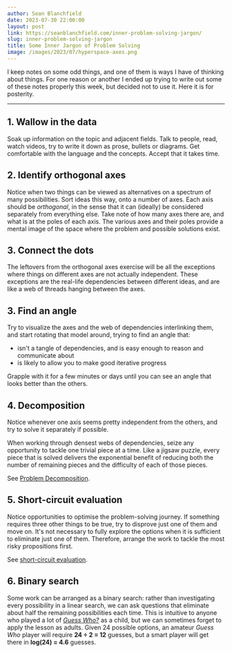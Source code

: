 ```yaml
---
author: Sean Blanchfield
date: 2023-07-30 22:00:00
layout: post
link: https://seanblanchfield.com/inner-problem-solving-jargon/
slug: inner-problem-solving-jargon
title: Some Inner Jargon of Problem Solving
image: /images/2023/07/hyperspace-axes.png
---
```


I keep notes on some odd things, and one of them is ways I have of thinking about things. For one reason or another I ended up trying to write out some of these notes properly this week, but decided not to use it. Here it is for posterity.

<!-- more -->

---
## 1. Wallow in the data

Soak up information on the topic and adjacent fields. Talk to people, read, watch videos, try to write it down as prose, bullets or diagrams. Get comfortable with the language and the concepts. Accept that it takes time.

## 2. Identify orthogonal axes
Notice when two things can be viewed as alternatives on a spectrum of many possibilities. Sort ideas this way, onto a number of axes. Each axis should be *orthogonal*, in the sense that it can (ideally) be considered separately from everything else. Take note of how many axes there are, and what is at the poles of each axis. The various axes and their poles provide a mental image of the space where the problem and possible solutions exist. 

## 3. Connect the dots
The leftovers from the orthogonal axes exercise will be all the exceptions where things on different axes are not actually independent. These exceptions are the real-life dependencies between different ideas, and are like a web of threads hanging between the axes.   

## 3. Find an angle

Try to visualize the axes and the web of dependencies interlinking them, and start rotating that model around, trying to find an angle that:
- isn't a tangle of dependencies, and is easy enough to reason and communicate about
- is likely to allow you to make good iterative progress

Grapple with it for a few minutes or days until you can see an angle that looks better than the others.

## 4. Decomposition

Notice whenever one axis seems pretty independent from the others, and try to solve it separately if possible. 

When working through densest webs of dependencies, seize any opportunity to tackle one trivial piece at a time. Like a jigsaw puzzle, every piece that is solved delivers the exponential benefit of reducing both the number of remaining pieces and the difficulty of each of those pieces. 

See [Problem Decomposition](https://en.wikipedia.org/wiki/Decomposition_(computer_science)).

## 5. Short-circuit evaluation
 
Notice opportunities to optimise the problem-solving journey. If something requires three other things to be true, try to disprove just one of them and move on. It's not necessary to fully explore the options when it is sufficient to eliminate just one of them. Therefore, arrange the work to tackle the most risky propositions first.
 
 See [short-circuit evaluation](https://en.wikipedia.org/wiki/Short-circuit_evaluation). 
 
## 6. Binary search

 Some work can be arranged as a binary search: rather than investigating every possibility in a linear search, we can ask questions that eliminate about half the remaining possibilities each time. This is intuitive to anyone who played a lot of [*Guess Who?*](https://en.wikipedia.org/wiki/Guess_Who%3F) as a child, but we can sometimes forget to apply the lesson as adults. Given 24 possible options, an amateur *Guess Who* player will 
 require **24 &divide; 2 = 12** guesses, but a smart player will get there in **log(24) = 4.6** guesses.
